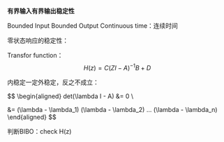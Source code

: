 **有界输入有界输出稳定性**

Bounded Input Bounded Output
Continuous time：连续时间

零状态响应的稳定性：

Transfor function：
$$
H(z)=C(ZI-A)^{-1}B+D
$$

内稳定一定外稳定，反之不成立：

$$
\begin{aligned}
det(\lambda I - A) &= 0 \\

&=
(\lambda - \lambda_1)
(\lambda - \lambda_2)
...
(\lambda - \lambda_n)
\end{aligned}
$$

判断BIBO：check H(z)
